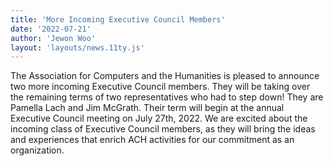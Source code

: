 ```yaml
---
title: 'More Incoming Executive Council Members'
date: '2022-07-21'
author: 'Jewon Woo'
layout: 'layouts/news.11ty.js'
---
```

The Association for Computers and the Humanities is pleased to announce two more incoming Executive Council members. They will be taking over the remaining terms of two representatives who had to step down! They are Pamella Lach and Jim McGrath. Their term will begin at the annual Executive Council meeting on July 27th, 2022. We are excited about the incoming class of Executive Council members, as they will bring the ideas and experiences that enrich ACH activities for our commitment as an organization.
